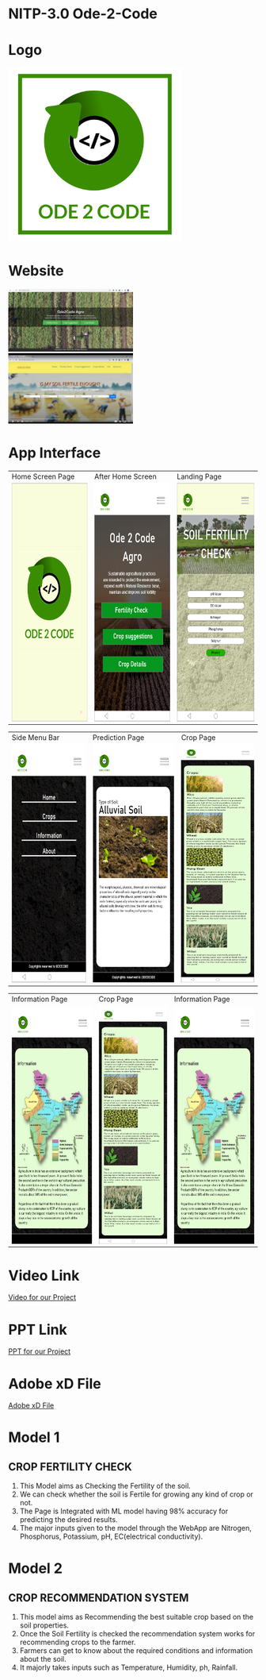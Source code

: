 # NITP-3.0 Ode-2-Code
# Logo
<img src ="Readme Images/logo.png" width =350>

# Website
<img src ="Readme Images/website.jpeg" style="width: 50%;">
<img src ="Readme Images/website2.jpeg" style="width: 50%;">

# App Interface

<table>
  <tr>
    <td>Home Screen Page</td>
     <td>After Home Screen</td>
     <td>Landing Page</td>
  </tr>
  <tr>
    <td><img src ="Readme Images/app.png" width=270 height=480></td>
    <td><img src ="Readme Images/after home page.png" width=270 height=480></td>
    <td><img src ="Readme Images/Landing page.png" width=270 height=480></td>
  </tr>
 </table>
<table>
  <tr>
    <td>Side Menu Bar</td>
     <td>Prediction Page</td>
     <td>Crop Page</td>
  </tr>
  <tr>
    <td><img src ="Readme Images/Side menu bar.png" width=270 height=480></td>
    <td><img src ="Readme Images/Predict.png" width=270 height=480></td>
    <td><img src ="Readme Images/Crop.png" width=270 height=480></td>
  </tr>
 </table>
 <table>
  <tr>
    <td>Information Page</td>
     <td>Crop Page</td>
     <td>Information Page</td>
  </tr>
  <tr>
    <td><img src ="Readme Images/Information.png" width=270 height=480></td>
    <td><img src ="Readme Images/Crop.png" width=270 height=480></td>
    <td><img src ="Readme Images/Information.png" width=270 height=480></td>
  </tr>
 </table>

# Video Link
<a href="https://youtu.be/umPybqtlLNg">Video for our Project</a>

# PPT Link
<a href="https://drive.google.com/file/d/1Ob0syEef8rIXQRzmAyt5gh5zEkr7zjAW/view?usp=sharing">PPT for our Project</a>

# Adobe xD File
<a href="https://drive.google.com/file/d/1V7otvA8Z6c54CcwtYFvbloE9Z5CSjd7H/view?usp=sharing">Adobe xD File</a>


# Model 1
  ## CROP FERTILITY CHECK
  1. This Model aims as Checking the Fertility of the soil.
  2. We can check whether the soil is Fertile for growing any kind of crop or not.
  3. The Page is Integrated with ML model having 98% accuracy for predicting the desired results.
  4. The major inputs given to the model through the WebApp are Nitrogen, Phosphorus, Potassium, pH, EC(electrical conductivity).
  
# Model 2
 ## CROP RECOMMENDATION SYSTEM
  1. This model aims as Recommending the best suitable crop based on the soil properties.
  2. Once the Soil Fertility is checked the recommendation system works for recommending crops to the farmer.
  3. Farmers can get to know about the required conditions and information about the soil.
  4. It majorly takes inputs such as Temperature, Humidity, ph, Rainfall.
